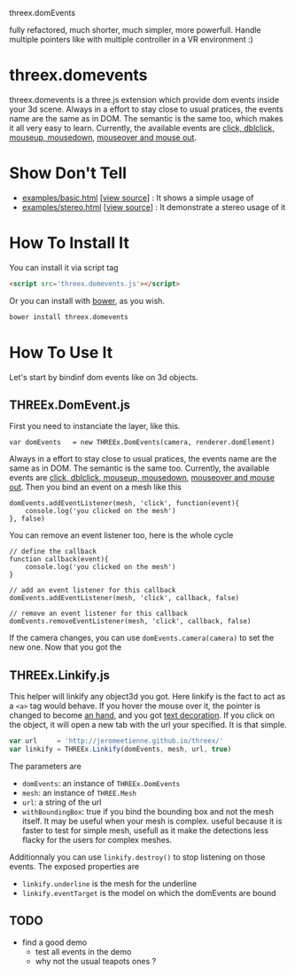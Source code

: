 threex.domEvents

fully refactored, much shorter, much simpler, more powerfull.
Handle multiple pointers like with multiple controller in a VR environment :)

threex.domevents
================

threex.domevents is a three.js extension which provide dom events inside your 3d scene.
Always in a effort to stay close to usual pratices, the events name are the same as in DOM.
The semantic is the same too, which makes it all very easy to learn.
Currently, the available events are
[click, dblclick, mouseup, mousedown](http://www.quirksmode.org/dom/events/click.html),
[mouseover and mouse out](http://www.quirksmode.org/dom/events/mouseover.html).


Show Don't Tell
=============== 

* [examples/basic.html](http://jeromeetienne.github.io/threex.domevents/examples/basic.html)
\[[view source](https://github.com/jeromeetienne/threex.domevents/blob/master/examples/basic.html)\] :
It shows a simple usage of
* [examples/stereo.html](http://jeromeetienne.github.io/threex.domevents/examples/stereo.html)
\[[view source](https://github.com/jeromeetienne/threex.domevents/blob/master/examples/stereo.html)\] :
It demonstrate a stereo usage of it

How To Install It
=================

You can install it via script tag

```html
<script src='threex.domevents.js'></script>
```

Or you can install with [bower](http://bower.io/), as you wish.

```bash
bower install threex.domevents
```

How To Use It
=============

Let's start by bindinf dom events like on 3d objects.

## THREEx.DomEvent.js

First you need to instanciate the layer, like this.

```
var domEvents	= new THREEx.DomEvents(camera, renderer.domElement)
```

Always in a effort to stay close to usual pratices, the events name are the same as in DOM.
The semantic is the same too.
Currently, the available events are
[click, dblclick, mouseup, mousedown](http://www.quirksmode.org/dom/events/click.html),
[mouseover and mouse out](http://www.quirksmode.org/dom/events/mouseover.html).
Then you bind an event on a mesh like this

```
domEvents.addEventListener(mesh, 'click', function(event){
	console.log('you clicked on the mesh')
}, false)
```

You can remove an event listener too, here is the whole cycle

```
// define the callback
function callback(event){
	console.log('you clicked on the mesh')	
}

// add an event listener for this callback
domEvents.addEventListener(mesh, 'click', callback, false)

// remove an event listener for this callback
domEvents.removeEventListener(mesh, 'click', callback, false)
```

If the camera changes, you can use ```domEvents.camera(camera)``` to set the new one.
Now that you got the 

## THREEx.Linkify.js

This helper will linkify any object3d you got.
Here linkify is the fact to act as a ```<a>``` tag would behave.
If you hover the mouse over it, the pointer is changed to become 
[an hand](http://en.wikipedia.org/wiki/Pointer_\(graphical_user_interfaces\)),
and you got 
[text decoration](https://developer.mozilla.org/en-US/docs/Web/CSS/text-decoration).
If you click on the object, it will open a new tab with the url your specified.
It is that simple.

```javascript
var url		= 'http://jeromeetienne.github.io/threex/'
var linkify	= THREEx.Linkify(domEvents, mesh, url, true)
```

The parameters are 
* ```domEvents```: an instance of ```THREEx.DomEvents```
* ```mesh```: an instance of ```THREE.Mesh```
* ```url```: a string of the url
* ```withBoundingBox```: true if you bind the bounding box and not the mesh itself. It 
may be useful when your mesh is complex. useful because it is faster to test for 
simple mesh, usefull as it make the detections less flacky for the users for complex meshes.


Additionnaly you can use ```linkify.destroy()``` to stop listening on those events.
The exposed properties are 

* ```linkify.underline``` is the mesh for the underline
* ```linkify.eventTarget``` is the model on which the domEvents are bound


## TODO
* find a good demo
  * test all events in the demo
  * why not the usual teapots ones ?
